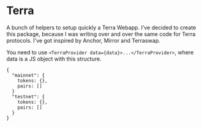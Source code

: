 # Terra

A bunch of helpers to setup quickly a Terra Webapp. I've decided to create this package, because I was writing over and over the same code for Terra protocols. I've got inspired by Anchor, Mirror and Terraswap.

You need to use `<TerraProvider data={data}>...</TerraProvider>`, where data is a JS object with this structure.

```
{
  "mainnet": {
    tokens: {},
    pairs: []
  }
  "testnet": {
    tokens: {},
    pairs: []
  }
}
```
